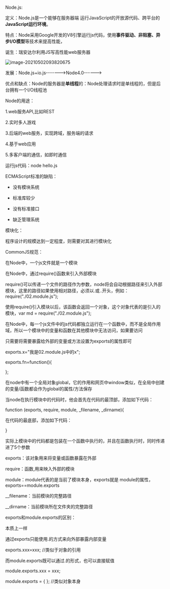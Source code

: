 Node.js:

定义：Node.js是一个能够在服务器端 运行JavaScript的开放源代码、跨平台的**JavaScript运行环境**。

特点：Node采用Google开发的V8引擎运行js代码，使用**事件驱动、非阻塞、异步I/O模型**等技术来提高性能，

诞生：瑞安达尔利用JS写高性能web服务器

![image-20210502093820675](C:\Users\ASUS\AppData\Roaming\Typora\typora-user-images\image-20210502093820675.png)



发展：Node.js+io.js------->Node4.0------>

优点和缺点：Node的服务器是**单线程**的：Node处理请求时是单线程的，但是后台拥有一个I/O线程池

Node的用途：

1.web服务API,比如REST

2.实时多人游戏

3.后端的web服务，实现跨域，服务端的请求

4.基于web应用

5.多客户端的通信，如即时通信



运行js代码：node hello.js



ECMAScript标准的缺陷：

* 没有模块系统

* 标准库较少

* 没有标准接口

* 缺乏管理系统



模块化：

程序设计的规模达到一定程度，则需要对其进行模块化

CommonJS规范：

在Node中，一个js文件就是一个模块

在Node中，通过require()函数来引入外部模块

require()可以传递一个文件的路径作为参数，node将会自动根据路径来引入外部模块，这里的路径如果使用相对路径，必须以.或..开头，例如：　　require("./02.module.js");

使用require()引入模块以后，该函数会返回一个对象，这个对象代表的是引入的模块，var md = require("./02.module.js");

在Node中，每一个js文件中的js代码都独立运行在一个函数中，而不是全局作用域，所以一个模块中的变量和函数在其他模块中无法访问，如果要访问

只需要将需要暴露给外部的变量或方法设置为exports的属性即可

exports.x="我是02.module.js中的x";

exports.fn=function(){

};



在node中有一个全局对象global，它的作用和网页中window类似，在全局中创建的变量/函数都会作为global的属性/方法保存



当node在执行模块中的代码时，他会首先在代码的最顶部，添加如下代码：

function (exports,  require,  module,  _filename,  _dirname){

在代码的最底部，添加如下代码：

}



实际上模块中的代码都是包装在一个函数中执行的，并且在函数执行时，同时传递进了5个参数

exports：该对象用来将变量或函数暴露在外部

require：函数,用来映入外部的模块

module：module代表的是当前了模块本身，exports就是        module的属性，exports==module.exports

__filename：当前模块的完整路径

__dirname：当前模块所在文件夹的完整路径



exports和module.exports的区别：

本质上一样

通过exports只能使用.的方式来向外部暴露内部变量

exports.xxx=xxx; //类似于对象的引用

而module.exports既可以通过.的形式，也可以直接赋值

module.exports.xxx = xxx;

module.exports = { }; //类似对象本身



